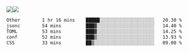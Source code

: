 <div style="display: flex; flex-direction: row;">
<img style="height: auto; width: auto;" class="img" src="https://raw.githubusercontent.com/blazepp/github-stats/master/generated/overview.svg#gh-dark-mode-only" />
<img style="height: auto; width: auto;" class="img" src="https://raw.githubusercontent.com/blazepp/github-stats/master/generated/languages.svg#gh-dark-mode-only" />
</div>

<div style="display: flex; flex-direction: row;">
<!--START_SECTION:waka-->

```txt
Other        1 hr 16 mins    █████░░░░░░░░░░░░░░░░░░░░   20.30 %
jsonc        54 mins         ███▓░░░░░░░░░░░░░░░░░░░░░   14.40 %
TOML         53 mins         ███▓░░░░░░░░░░░░░░░░░░░░░   14.25 %
conf         52 mins         ███▒░░░░░░░░░░░░░░░░░░░░░   13.93 %
CSS          33 mins         ██▒░░░░░░░░░░░░░░░░░░░░░░   09.00 %
```

<!--END_SECTION:waka-->
</div>
